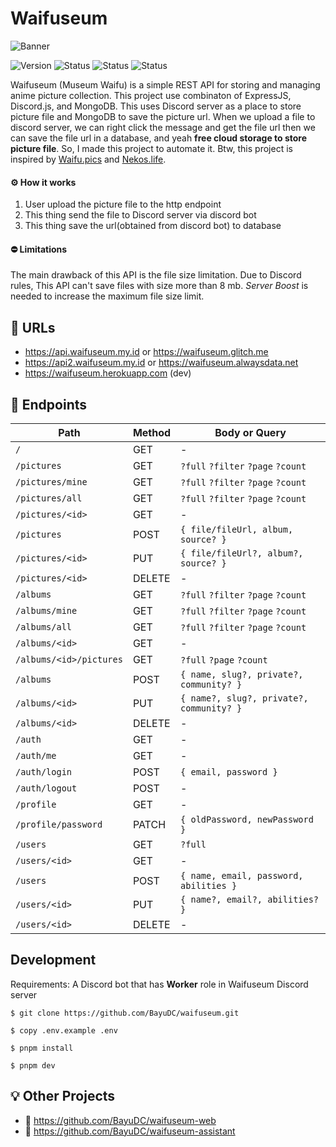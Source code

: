# Waifuseum

![Banner](https://media.discordapp.net/attachments/946013429200723989/946013554472013884/banner.png)

![Version](https://img.shields.io/github/package-json/v/BayuDC/waifuseum?style=for-the-badge)
![Status](https://img.shields.io/website.svg?url=https://api.waifuseum.my.id&style=for-the-badge&label=Server%201)
![Status](https://img.shields.io/website.svg?url=https://api2.waifuseum.my.id&style=for-the-badge&label=Server%202)
![Status](https://img.shields.io/website.svg?url=https://www.waifuseum.my.id&style=for-the-badge&label=Web)

Waifuseum (Museum Waifu) is a simple REST API for storing and managing
anime picture collection. This project use combinaton of ExpressJS,
Discord.js, and MongoDB. This uses Discord server as a place to store
picture file and MongoDB to save the picture url. When we upload a file
to discord server, we can right click the message and get the file url
then we can save the file url in a database, and yeah **free cloud
storage to store picture file**. So, I made this project to automate
it. Btw, this project is inspired by
[Waifu.pics](https://github.com/Waifu-pics/waifu-api) and
[Nekos.life](https://github.com/Nekos-life/nekos-dot-life).

#### ⚙️ How it works

1. User upload the picture file to the http endpoint
2. This thing send the file to Discord server via discord bot
3. This thing save the url(obtained from discord bot) to database

#### ⛔ Limitations

The main drawback of this API is the file size limitation. Due to
Discord rules, This API can't save files with size more than 8 mb.
_Server Boost_ is needed to increase the maximum file size limit.

## 📌 URLs

-   https://api.waifuseum.my.id or https://waifuseum.glitch.me
-   https://api2.waifuseum.my.id or https://waifuseum.alwaysdata.net
-   https://waifuseum.herokuapp.com (dev)

## 🔖 Endpoints

| Path                    | Method | Body or Query                            |
| ----------------------- | ------ | ---------------------------------------- |
| `/`                     | GET    | -                                        |
| `/pictures`             | GET    | `?full` `?filter` `?page` `?count`       |
| `/pictures/mine`        | GET    | `?full` `?filter` `?page` `?count`       |
| `/pictures/all`         | GET    | `?full` `?filter` `?page` `?count`       |
| `/pictures/<id>`        | GET    | -                                        |
| `/pictures`             | POST   | `{ file/fileUrl, album, source? }`       |
| `/pictures/<id>`        | PUT    | `{ file/fileUrl?, album?, source? }`     |
| `/pictures/<id>`        | DELETE | -                                        |
| `/albums`               | GET    | `?full` `?filter` `?page` `?count`       |
| `/albums/mine`          | GET    | `?full` `?filter` `?page` `?count`       |
| `/albums/all`           | GET    | `?full` `?filter` `?page` `?count`       |
| `/albums/<id>`          | GET    | -                                        |
| `/albums/<id>/pictures` | GET    | `?full` `?page` `?count`                 |
| `/albums`               | POST   | `{ name, slug?, private?, community? }`  |
| `/albums/<id>`          | PUT    | `{ name?, slug?, private?, community? }` |
| `/albums/<id>`          | DELETE | -                                        |
| `/auth`                 | GET    | -                                        |
| `/auth/me`              | GET    | -                                        |
| `/auth/login`           | POST   | `{ email, password }`                    |
| `/auth/logout`          | POST   | -                                        |
| `/profile`              | GET    | -                                        |
| `/profile/password`     | PATCH  | `{ oldPassword, newPassword }`           |
| `/users`                | GET    | `?full`                                  |
| `/users/<id>`           | GET    | -                                        |
| `/users`                | POST   | `{ name, email, password, abilities }`   |
| `/users/<id>`           | PUT    | `{ name?, email?, abilities? }`          |
| `/users/<id>`           | DELETE | -                                        |

## Development

Requirements: A Discord bot that has **Worker** role in Waifuseum Discord server

```
$ git clone https://github.com/BayuDC/waifuseum.git

$ copy .env.example .env

$ pnpm install

$ pnpm dev

```

## 💡 Other Projects

-   🎨 https://github.com/BayuDC/waifuseum-web
-   🤖 https://github.com/BayuDC/waifuseum-assistant
